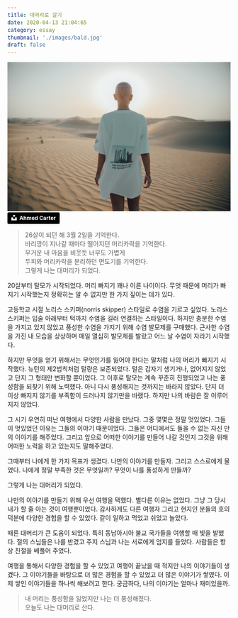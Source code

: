```yaml
---
title: 대머리로 살기
date: 2020-04-13 21:04:65
category: essay
thumbnail: './images/bald.jpg'
draft: false
---
```


![bald](./images/bald.jpg)
<a style="background-color:black;color:white;text-decoration:none;padding:4px 6px;font-family:-apple-system, BlinkMacSystemFont, &quot;San Francisco&quot;, &quot;Helvetica Neue&quot;, Helvetica, Ubuntu, Roboto, Noto, &quot;Segoe UI&quot;, Arial, sans-serif;font-size:12px;font-weight:bold;line-height:1.2;display:inline-block;border-radius:3px" href="https://unsplash.com/@ahmedcarter?utm_medium=referral&amp;utm_campaign=photographer-credit&amp;utm_content=creditBadge" target="_blank" rel="noopener noreferrer" title="Download free do whatever you want high-resolution photos from Ahmed Carter"><span style="display:inline-block;padding:2px 3px"><svg xmlns="http://www.w3.org/2000/svg" style="height:12px;width:auto;position:relative;vertical-align:middle;top:-2px;fill:white" viewBox="0 0 32 32"><title>unsplash-logo</title><path d="M10 9V0h12v9H10zm12 5h10v18H0V14h10v9h12v-9z"></path></svg></span><span style="display:inline-block;padding:2px 3px">Ahmed Carter</span></a>

> 26살이 되던 해 3월 2일을 기억한다.<br/>
> 바리깡이 지나갈 때마다 떨어지던 머리카락을 기억한다.<br/>
> 무거운 내 마음을 비웃듯 너무도 가볍게<br/>
> 두피와 머리카락을 분리하던 면도기를 기억한다.<br/>
> 그렇게 나는 대머리가 되었다.

20살부터 탈모가 시작되었다. 머리 빠지기 꽤나 이른 나이이다. 무엇 때문에 머리가 빠지기 시작했는지 정확히는 알 수 없지만 한 가지 짚이는 데가 있다.

고등학교 시절 노리스 스키퍼(norris skipper) 스타일로 수염을 기르고 싶었다. 노리스 스키퍼는 입술 아래부터 턱까지 수염을 길러 연결하는 스타일이다. 하지만 충분한 수염을 가지고 있지 않았고 풍성한 수염을 가지기 위해 수염 발모제를 구매했다. 근사한 수염을 가진 내 모습을 상상하며 매일 열심히 발모제를 발랐고 어느 날 수염이 자라기 시작했다.

하지만 무엇을 얻기 위해서는 무엇인가를 잃어야 한다는 말처럼 나의 머리가 빠지기 시작했다. 뉴턴의 제2법칙처럼 털량은 보존되었다. 털은 갑자기 생기거나, 없어지지 않았고 단지 그 형태만 변화할 뿐이었다.
그 이후로 탈모는 계속 꾸준히 진행되었고 나는 풍성함을 되찾기 위해 노력했다. 아니 다시 풍성해지는 것까지는 바라지 않았다. 단지 더 이상 빠지지 않기를 부족함이 드러나지 않기만을 바랬다. 하지만 나의 바람은 잘 이루어지지 않았다.

그 시기 우연히 떠난 여행에서 다양한 사람을 만났다. 그중 몇몇은 정말 멋있었다. 그들이 멋있었던 이유는 그들의 이야기 때문이었다. 그들은 어디에서도 들을 수 없는 자신 만의 이야기를 해주었다. 그리고 앞으로 어떠한 이야기를 만들어 나갈 것인지 그것을 위해 어떠한 노력을 하고 있는지도 말해주었다.

그때부터 나에게 한 가지 목표가 생겼다. 나만의 이야기를 만들자. 그리고 스스로에게 물었다. 나에게 정말 부족한 것은 무엇일까? 무엇이 나를 풍성하게 만들까?

그렇게 나는 대머리가 되었다.

나만의 이야기를 만들기 위해 우선 여행을 택했다. 별다른 이유는 없었다. 그냥 그 당시 내가 할 줄 아는 것이 여행뿐이었다. 감사하게도 다른 여행자 그리고 현지인 분들의 호의 덕분에 다양한 경험을 할 수 있었다. 같이 일하고 먹었고 쉬었고 놀았다.

때론 대머리가 큰 도움이 되었다. 특히 동남아시아 불교 국가들을 여행할 때 빛을 발했다. 절의 스님들은 나를 반겼고 주지 스님과 나는 서로에게 엄지를 들었다. 사람들은 항상 친절을 베풀어 주었다.

여행을 통해서 다양한 경험을 할 수 있었고 여행이 끝났을 때 적지만 나의 이야기들이 생겼다. 그 이야기들을 바탕으로 더 많은 경험을 할 수 있었고 더 많은 이야기가 쌓였다. 이제 쌓인 이야기들을 하나씩 해보려고 한다. 궁금하다, 나의 이야기는 얼마나 재미있을까.

> 내 머리는 풍성함을 잃었지만 나는 더 풍성해졌다.<br/>
> 오늘도 나는 대머리로 산다.